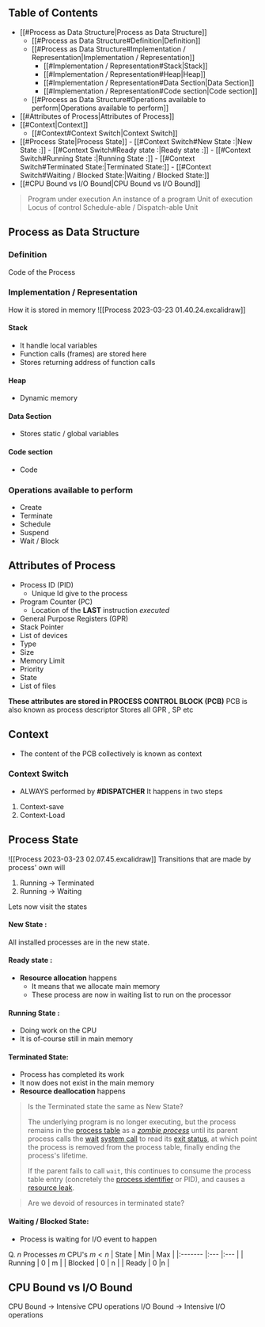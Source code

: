 ## Table of Contents
- [[#Process as Data Structure|Process as Data Structure]]
	- [[#Process as Data Structure#Definition|Definition]]
	- [[#Process as Data Structure#Implementation / Representation|Implementation / Representation]]
		- [[#Implementation / Representation#Stack|Stack]]
		- [[#Implementation / Representation#Heap|Heap]]
		- [[#Implementation / Representation#Data Section|Data Section]]
		- [[#Implementation / Representation#Code section|Code section]]
	- [[#Process as Data Structure#Operations available to perform|Operations available to perform]]
- [[#Attributes of Process|Attributes of Process]]
- [[#Context|Context]]
	- [[#Context#Context Switch|Context Switch]]
- [[#Process State|Process State]]
		- [[#Context Switch#New State :|New State :]]
		- [[#Context Switch#Ready state :|Ready state :]]
		- [[#Context Switch#Running State :|Running State :]]
		- [[#Context Switch#Terminated State:|Terminated State:]]
		- [[#Context Switch#Waiting / Blocked State:|Waiting / Blocked State:]]
- [[#CPU Bound vs I/O Bound|CPU Bound vs I/O Bound]]


> Program under execution
> An instance of a program
> Unit of execution
> Locus of control 
> Schedule-able / Dispatch-able Unit

## Process as Data Structure

### Definition
Code of the Process

### Implementation / Representation
How it is stored in memory
![[Process 2023-03-23 01.40.24.excalidraw]]

#### Stack
- It handle local variables
- Function calls (frames) are stored here
- Stores returning address of function calls
#### Heap 
- Dynamic memory 

#### Data Section
- Stores static / global variables

#### Code section
- Code

### Operations available to perform 
- Create
- Terminate
- Schedule 
- Suspend 
- Wait / Block


## Attributes of Process
- Process ID (PID)
	- Unique Id give to the process
- Program Counter (PC)
	- Location of the **LAST** instruction *executed*
- General Purpose Registers (GPR)
- Stack Pointer
- List of devices
- Type
- Size
- Memory Limit
- Priority 
- State
- List of files

**These attributes are stored in PROCESS CONTROL BLOCK (PCB)**
PCB is also known as process descriptor
Stores all GPR , SP etc

## Context 
- The content of the PCB collectively is known as context 

### Context Switch
- ALWAYS performed by **#DISPATCHER**
It happens in two steps

1. Context-save
2. Context-Load 

## Process State
![[Process 2023-03-23 02.07.45.excalidraw]]
Transitions that are made by process' own will
1. Running -> Terminated
2. Running -> Waiting

Lets now visit the  states
####  New State :
All installed processes are in the new state. 


#### Ready state : 
- **Resource allocation** happens 
	- It means that we allocate main memory
	- These process are now in waiting list to run on the processor

#### Running State :
- Doing work on the CPU
- It is of-course still in main memory

#### Terminated State:
- Process has completed its work
- It now does not exist in the main memory
- **Resource deallocation** happens

> Is the Terminated state the same as New State?
> 
> The underlying program is no longer executing, but the process remains in the [process table](https://en.wikipedia.org/wiki/Process_table "Process table") as a _[zombie process](https://en.wikipedia.org/wiki/Zombie_process "Zombie process")_ until its parent process calls the [wait](https://en.wikipedia.org/wiki/Wait_(system_call) "Wait (system call)") [system call](https://en.wikipedia.org/wiki/System_call "System call") to read its [exit status](https://en.wikipedia.org/wiki/Exit_status "Exit status"), at which point the process is removed from the process table, finally ending the process's lifetime. 
> 
> If the parent fails to call `wait`, this continues to consume the process table entry (concretely the [process identifier](https://en.wikipedia.org/wiki/Process_identifier "Process identifier") or PID), and causes a [resource leak](https://en.wikipedia.org/wiki/Resource_leak "Resource leak").

> Are we devoid of resources in terminated state?
> 
#### Waiting / Blocked State:

- Process is waiting for I/O event to happen

Q. $n$ Processes $m$ CPU's $m<n$ 
| State   | Min | Max |
|:------- |:--- |:--- |
| Running | 0   | m   |
| Blocked |   0  |  n   |
| Ready   | 0    |n     |


## CPU Bound vs I/O Bound

CPU Bound -> Intensive  CPU operations
I/O Bound -> Intensive I/O operations
